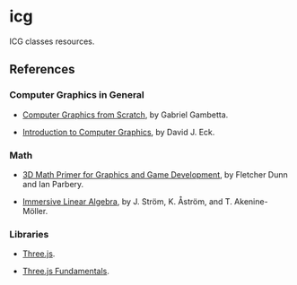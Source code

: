 # icg
ICG classes resources.

## References

### Computer Graphics in General

* [Computer Graphics from Scratch](https://gabrielgambetta.com/computer-graphics-from-scratch/index.html), by Gabriel Gambetta.

* [Introduction to Computer Graphics](https://math.hws.edu/graphicsbook/), by David J. Eck.

### Math

* [3D Math Primer for Graphics and Game Development](https://gamemath.com), by Fletcher Dunn and Ian Parbery.

* [Immersive Linear Algebra](http://immersivemath.com/ila/index.html), by J. Ström, K. Åström, and T. Akenine-Möller.

### Libraries

* [Three.js](https://threejs.org).

* [Three.js Fundamentals](https://threejsfundamentals.org).
